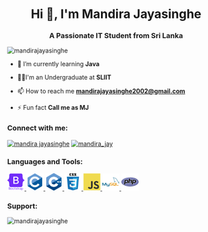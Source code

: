 <h1 align="center">Hi 👋, I'm Mandira Jayasinghe</h1>
<h3 align="center">A Passionate IT Student from Sri Lanka</h3>

<p align="left"> <img src="https://komarev.com/ghpvc/?username=mandirajayasinghe&label=Profile%20views&color=0e75b6&style=flat" alt="mandirajayasinghe" /> </p>

- 🌱 I’m currently learning **Java**

- 🧑‍🎓I'm an Undergraduate at **SLIIT**

- 📫 How to reach me **mandirajayasinghe2002@gmail.com**

- ⚡ Fun fact **Call me as MJ**

<h3 align="left">Connect with me:</h3>
<p align="left">
<a href="https://fb.com/mandira jayasinghe" target="blank"><img align="center" src="https://raw.githubusercontent.com/rahuldkjain/github-profile-readme-generator/master/src/images/icons/Social/facebook.svg" alt="mandira jayasinghe" height="30" width="40" /></a>
<a href="https://instagram.com/mandira_jay" target="blank"><img align="center" src="https://raw.githubusercontent.com/rahuldkjain/github-profile-readme-generator/master/src/images/icons/Social/instagram.svg" alt="mandira_jay" height="30" width="40" /></a>
</p>

<h3 align="left">Languages and Tools:</h3>
<p align="left"> <a href="https://getbootstrap.com" target="_blank" rel="noreferrer"> <img src="https://raw.githubusercontent.com/devicons/devicon/master/icons/bootstrap/bootstrap-plain-wordmark.svg" alt="bootstrap" width="40" height="40"/> </a> <a href="https://www.cprogramming.com/" target="_blank" rel="noreferrer"> <img src="https://raw.githubusercontent.com/devicons/devicon/master/icons/c/c-original.svg" alt="c" width="40" height="40"/> </a> <a href="https://www.w3schools.com/cpp/" target="_blank" rel="noreferrer"> <img src="https://raw.githubusercontent.com/devicons/devicon/master/icons/cplusplus/cplusplus-original.svg" alt="cplusplus" width="40" height="40"/> </a> <a href="https://www.w3schools.com/css/" target="_blank" rel="noreferrer"> <img src="https://raw.githubusercontent.com/devicons/devicon/master/icons/css3/css3-original-wordmark.svg" alt="css3" width="40" height="40"/> </a> <a href="https://developer.mozilla.org/en-US/docs/Web/JavaScript" target="_blank" rel="noreferrer"> <img src="https://raw.githubusercontent.com/devicons/devicon/master/icons/javascript/javascript-original.svg" alt="javascript" width="40" height="40"/> </a> <a href="https://www.mysql.com/" target="_blank" rel="noreferrer"> <img src="https://raw.githubusercontent.com/devicons/devicon/master/icons/mysql/mysql-original-wordmark.svg" alt="mysql" width="40" height="40"/> </a> <a href="https://www.php.net" target="_blank" rel="noreferrer"> <img src="https://raw.githubusercontent.com/devicons/devicon/master/icons/php/php-original.svg" alt="php" width="40" height="40"/> </a> </p>

<h3 align="left">Support:</h3>
<p><a href="https://www.buymeacoffee.com/mandirajayasinghe"> <img align="left" src="https://cdn.buymeacoffee.com/buttons/v2/default-yellow.png" height="50" width="210" alt="mandirajayasinghe" /></a></p><br><br>
